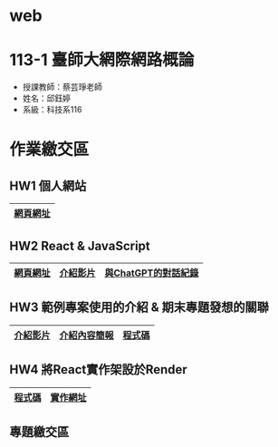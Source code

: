 # web

# 113-1 臺師大網際網路概論
 - 授課教師：蔡芸琤老師
 - 姓名：邱鈺婷
 - 系級：科技系116

# 作業繳交區
## HW1 個人網站
| [網頁網址](https://mocuacqu.github.io/personalWeb1/) |
|-----------------------------------------------------|

## HW2 React & JavaScript
| [網頁網址](https://mocuacqu.github.io/PL_work2_javascropt/) | [介紹影片](https://youtu.be/MRWdD7LSm78) | [與ChatGPT的對話紀錄](https://chatgpt.com/share/670a655a-97dc-800b-a431-9cda21e33264) |
|----|----|---|
## HW3 範例專案使用的介紹 & 期末專題發想的關聯
| [介紹影片](https://youtu.be/mTNopfexsu8) | [介紹內容簡報](https://drive.google.com/file/d/1moSR0AT6iwnBppsBaIX1PIqiOayFGnGT/view?usp=sharing) | [程式碼](https://github.com/MocuAcqu/PL_HW3_Lottery) |
|--|--|--|

## HW4 將React實作架設於Render
| [程式碼](https://github.com/MocuAcqu/PL_HW3_Lottery) | [實作網址](https://plhw3lottery.onrender.com/) |
|--|--|

## 專題繳交區

